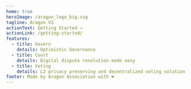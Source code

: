 ```yaml
---
home: true
heroImage: /aragon_logo_big.svg
tagline: Aragon V2
actionText: Getting Started →
actionLink: /getting-started/
features:
  - title: Govern
    details: Optimistic Governance
  - title: Court
    details: Digital dispute resolution made easy
  - title: Voting
    details: L2 privacy preserving and decentralized voting solution
footer: Made by Aragon Association with ❤️
---
```


